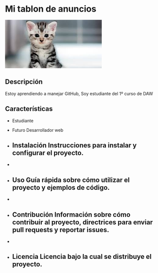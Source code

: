 # Mi tablon de anuncios 

![Imagen de Portada](Recursos/gatito.jpeg)

## Descripción
Estoy aprendiendo a manejar GitHub, Soy estudiante del 1º curso de DAW

## Características 
- Estudiante
- Futuro Desarrollador web


- ## Instalación Instrucciones para instalar y configurar el proyecto.
-
- ## Uso Guía rápida sobre cómo utilizar el proyecto y ejemplos de código.
-
- ## Contribución Información sobre cómo contribuir al proyecto, directrices para enviar pull requests y reportar issues.
-
- ## Licencia Licencia bajo la cual se distribuye el proyecto.
